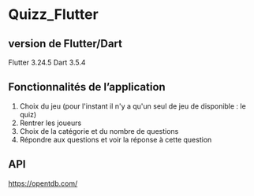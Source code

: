 # Quizz_Flutter

## version de Flutter/Dart

Flutter 3.24.5
Dart 3.5.4

## Fonctionnalités de l’application

1. Choix du jeu (pour l'instant il n'y a qu'un seul de jeu de disponible : le quiz)
2. Rentrer les joueurs
3. Choix de la catégorie et du nombre de questions 
4. Répondre aux questions et voir la réponse à cette question

## API

https://opentdb.com/